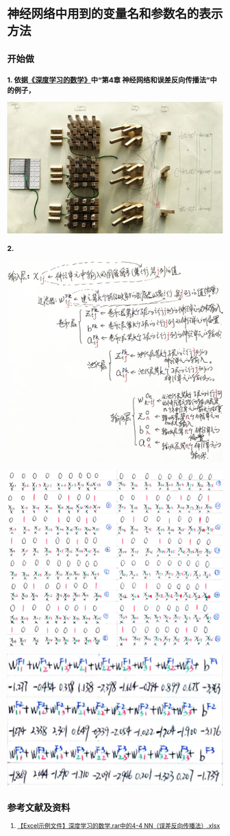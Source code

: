 # 神经网络中用到的变量名和参数名的表示方法

## 开始做

### 1. 依据[《深度学习的数学》](https://www.ituring.com.cn/book/2593)中“第4章 神经网络和误差反向传播法”中的例子，

![](/images/体验卷积神经网络中的数学原理/神经网络中用到的变量名和参数名的表示方法/1a1.jpg)

### 2.

![](/images/体验卷积神经网络中的数学原理/神经网络中用到的变量名和参数名的表示方法/2a1.jpg)

![](/images/体验卷积神经网络中的数学原理/神经网络中用到的变量名和参数名的表示方法/2a2.png)

![](/images/体验卷积神经网络中的数学原理/神经网络中用到的变量名和参数名的表示方法/2a3.png)

## 参考文献及资料

1. [【Excel示例文件】深度学习的数学.rar中的4-4 NN（误差反向传播法）.xlsx](http://www.ituring.com.cn/book/2593)